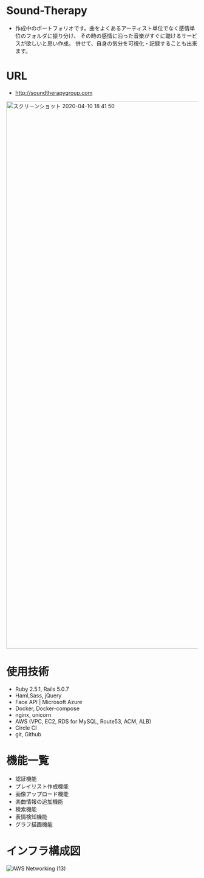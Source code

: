 # Sound-Therapy
- 作成中のポートフォリオです。曲をよくあるアーティスト単位でなく感情単位のフォルダに振り分け、
その時の感情に沿った音楽がすぐに聴けるサービスが欲しいと思い作成。
併せて、自身の気分を可視化・記録することも出来ます。
# URL
- http://soundtherapygroup.com
<img width="1440" alt="スクリーンショット 2020-04-10 18 41 50" src="https://user-images.githubusercontent.com/59190800/78981512-05563e80-7b5b-11ea-98f4-1fc2e3b9fe19.png">

# 使用技術
- Ruby 2.5.1, Rails 5.0.7
- Haml,Sass, jQuery
- Face API | Microsoft Azure
- Docker, Docker-compose
- nginx, unicorn
- AWS (VPC, EC2, RDS for MySQL, Route53, ACM, ALB)
- Circle CI
- git, Github

# 機能一覧
- 認証機能
- プレイリスト作成機能
- 画像アップロード機能
- 楽曲情報の追加機能
- 検索機能
- 表情検知機能
- グラフ描画機能

# インフラ構成図
![AWS Networking (13)](https://user-images.githubusercontent.com/59190800/79743104-f3388500-833e-11ea-8be2-508f02c667d0.png)
